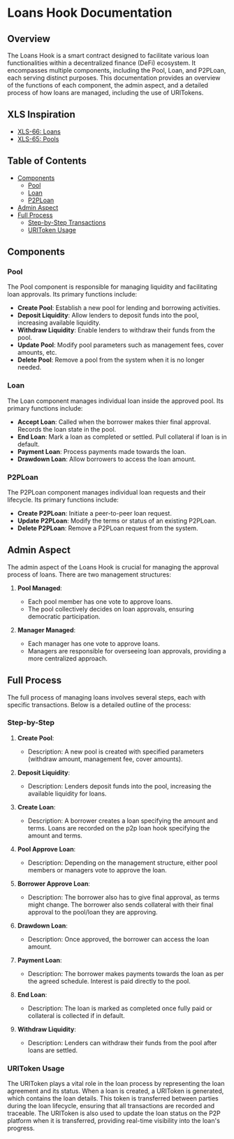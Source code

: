 # Loans Hook Documentation

## Overview

The Loans Hook is a smart contract designed to facilitate various loan functionalities within a decentralized finance (DeFi) ecosystem. It encompasses multiple components, including the Pool, Loan, and P2PLoan, each serving distinct purposes. This documentation provides an overview of the functions of each component, the admin aspect, and a detailed process of how loans are managed, including the use of URITokens.

## XLS Inspiration

- [XLS-66: Loans](https://github.com/XRPLF/XRPL-Standards/discussions/190)
- [XLS-65: Pools](https://github.com/XRPLF/XRPL-Standards/discussions/192)

## Table of Contents

- [Components](#components)
  - [Pool](#pool)
  - [Loan](#loan)
  - [P2PLoan](#p2ploan)
- [Admin Aspect](#admin-aspect)
- [Full Process](#full-process)
  - [Step-by-Step Transactions](#step-by-step)
  - [URIToken Usage](#uritoken-usage)

## Components

### Pool

The Pool component is responsible for managing liquidity and facilitating loan approvals. Its primary functions include:

- **Create Pool**: Establish a new pool for lending and borrowing activities.
- **Deposit Liquidity**: Allow lenders to deposit funds into the pool, increasing available liquidity.
- **Withdraw Liquidity**: Enable lenders to withdraw their funds from the pool.
- **Update Pool**: Modify pool parameters such as management fees, cover amounts, etc.
- **Delete Pool**: Remove a pool from the system when it is no longer needed.

### Loan

The Loan component manages individual loan inside the approved pool. Its primary functions include:

- **Accept Loan**: Called when the borrower makes thier final approval. Records the loan state in the pool.
- **End Loan**: Mark a loan as completed or settled. Pull collateral if loan is in default.
- **Payment Loan**: Process payments made towards the loan.
- **Drawdown Loan**: Allow borrowers to access the loan amount.

### P2PLoan

The P2PLoan component manages individual loan requests and their lifecycle. Its primary functions include:

- **Create P2PLoan**: Initiate a peer-to-peer loan request.
- **Update P2PLoan**: Modify the terms or status of an existing P2PLoan.
- **Delete P2PLoan**: Remove a P2PLoan request from the system.

## Admin Aspect

The admin aspect of the Loans Hook is crucial for managing the approval process of loans. There are two management structures:

1. **Pool Managed**: 
   - Each pool member has one vote to approve loans.
   - The pool collectively decides on loan approvals, ensuring democratic participation.

2. **Manager Managed**: 
   - Each manager has one vote to approve loans.
   - Managers are responsible for overseeing loan approvals, providing a more centralized approach.


## Full Process

The full process of managing loans involves several steps, each with specific transactions. Below is a detailed outline of the process:

### Step-by-Step

1. **Create Pool**: 
   - Description: A new pool is created with specified parameters (withdraw amount, management fee, cover amounts).

2. **Deposit Liquidity**: 
   - Description: Lenders deposit funds into the pool, increasing the available liquidity for loans.

3. **Create Loan**: 
   - Description: A borrower creates a loan specifying the amount and terms. Loans are recorded on the p2p loan hook specifying the amount and terms.

4. **Pool Approve Loan**: 
   - Description: Depending on the management structure, either pool members or managers vote to approve the loan.

5. **Borrower Approve Loan**: 
   - Description: The borrower also has to give final approval, as terms might change. The borrower also sends collateral with their final approval to the pool/loan they are approving.

6. **Drawdown Loan**: 
   - Description: Once approved, the borrower can access the loan amount.

7. **Payment Loan**: 
   - Description: The borrower makes payments towards the loan as per the agreed schedule. Interest is paid directly to the pool.

8. **End Loan**: 
   - Description: The loan is marked as completed once fully paid or collateral is collected if in default.

9. **Withdraw Liquidity**: 
   - Description: Lenders can withdraw their funds from the pool after loans are settled.

### URIToken Usage

The URIToken plays a vital role in the loan process by representing the loan agreement and its status. When a loan is created, a URIToken is generated, which contains the loan details. This token is transferred between parties during the loan lifecycle, ensuring that all transactions are recorded and traceable. The URIToken is also used to update the loan status on the P2P platform when it is transferred, providing real-time visibility into the loan's progress.